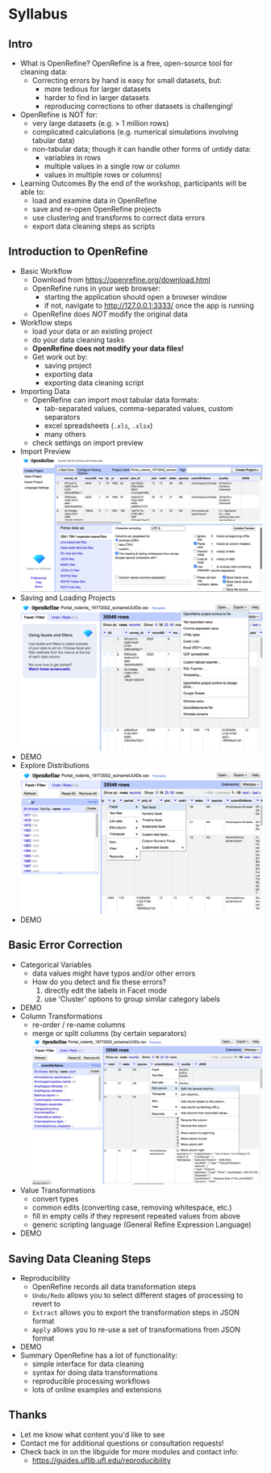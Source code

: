# Syllabus

## Intro

* What is OpenRefine?
  OpenRefine is a free, open-source tool for cleaning data:
  - Correcting errors by hand is easy for small datasets, but:
    + more tedious for larger datasets
    + harder to find in larger datasets
    + reproducing corrections to other datasets is challenging!
* OpenRefine is NOT for:
  * very large datasets (e.g. &gt; 1 million rows)
  * complicated calculations (e.g. numerical simulations involving tabular data)
  * non-tabular data; though it can handle other forms of untidy data: 
    - variables in rows
    - multiple values in a single row or column
    - values in multiple rows or columns)
* Learning Outcomes
  By the end of the workshop, participants will be able to:
  - load and examine data in OpenRefine
  - save and re-open OpenRefine projects
  - use clustering and transforms to correct data errors
  - export data cleaning steps as scripts
  
## Introduction to OpenRefine

* Basic Workflow
  * Download from https://openrefine.org/download.html
  * OpenRefine runs in your web browser:
    - starting the application should open a browser window
    - if not, navigate to http://127.0.0.1:3333/ once the app is running
  * OpenRefine does *NOT* modify the original data
* Workflow steps
  * load your data or an existing project
  * do your data cleaning tasks
  * **OpenRefine does not modify your data files!**
  * Get work out by:
    - saving project
    - exporting data 
    - exporting data cleaning script
* Importing Data
  * OpenRefine can import most tabular data formats:
    - tab-separated values, comma-separated values, custom separators
    - excel spreadsheets (`.xls`, `.xlsx`)
    - many others
  * check settings on import preview
* Import Preview
  ![Screenshot of 'OpenRefine' import screen, using the sample data from https://ndownloader.figshare.com/files/7823341, and showing both the tabular preview and the options for parsing the headers and delimiters.](slides/import_preview.png)
* Saving and Loading Projects
  ![Screenshot of 'OpenRefine', using the sample data from https://ndownloader.figshare.com/files/7823341, and exporting the OpenRefine project archive.](slides/export_project.png)
* DEMO
* Explore Distributions
  ![Screenshot of 'OpenRefine', using the sample data from https://ndownloader.figshare.com/files/7823341, and faceting the 'yr' column as text.](slides/text_facet.png)
* DEMO

## Basic Error Correction

* Categorical Variables
  * data values might have typos and/or other errors
  * How do you detect and fix these errors?
    1. directly edit the labels in Facet mode
    2. use 'Cluster' options to group similar category labels
* DEMO
* Column Transformations
  * re-order / re-name columns
  * merge or split columns (by certain separators)
  ![Screenshot of 'OpenRefine', using the sample data from https://ndownloader.figshare.com/files/7823341, and showing the 'Edit Column options' when selecting the 'scientificName' column.](slides/edit_column.png)
* Value Transformations
  * convert types
  * common edits (converting case, removing whitespace, etc.)
  * fill in empty cells if they represent repeated values from above
  * generic scripting language (General Refine Expression Language)
* DEMO

## Saving Data Cleaning Steps

* Reproducibility
  * OpenRefine records all data transformation steps
  * `Undo/Redo` allows you to select different stages of processing to revert to
  * `Extract` allows you to export the transformation steps in JSON format
  * `Apply` allows you to re-use a set of transformations from JSON format
* DEMO
* Summary
  OpenRefine has a lot of functionality:
  * simple interface for data cleaning
  * syntax for doing data transformations
  * reproducible processing workflows
  * lots of online examples and extensions

## Thanks

* Let me know what content you'd like to see
* Contact me for additional questions or consultation requests!
* Check back in on the libguide for more modules and contact info:
  - https://guides.uflib.ufl.edu/reproducibility